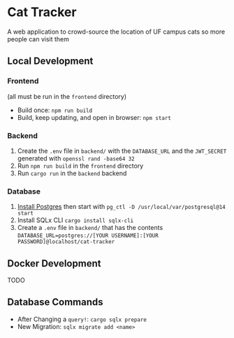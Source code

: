 # Cat Tracker

A web application to crowd-source the location of UF campus cats so more people can visit them

## Local Development

### Frontend

(all must be run in the `frontend` directory)

- Build once: `npm run build`
- Build, keep updating, and open in browser: `npm start`

### Backend

1. Create the `.env` file in `backend/` with the `DATABASE_URL` and the `JWT_SECRET` generated with `openssl rand -base64 32`
2. Run `npm run build` in the `frontend` directory
3. Run `cargo run` in the `backend` backend

### Database

1. [Install Postgres](https://www.postgresql.org/download/) then start with `pg_ctl -D /usr/local/var/postgresql@14 start`
2. Install SQLx CLI `cargo install sqlx-cli`
3. Create a `.env` file in `backend/` that has the contents `DATABASE_URL=postgres://[YOUR USERNAME]:[YOUR PASSWORD]@localhost/cat-tracker`

## Docker Development

TODO

## Database Commands

- After Changing a `query!`: `cargo sqlx prepare`
- New Migration: `sqlx migrate add <name>`
